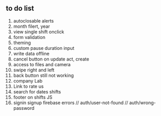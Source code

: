 ## to do list
1. autoclosable alerts
3. month filert, year
5. view single shift onclick
8. form validation
11. theming
12. custom pause duration input
13. write data offline
14. cancel button on update act, create
15. access to files and camera
16. swipe right and left
18. back button still not working
19. company Lab
20. Link to rate us
21. search for dates shifts
22. footer on shifts JS
23. signin signup firebase errors
  // auth/user-not-found
  // auth/wrong-password